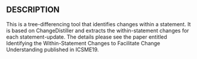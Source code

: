 ## DESCRIPTION

This is a tree-differencing tool that identifies changes within a statement. 
It is based on ChangeDistiller and extracts the within-statement changes for each statement-update.
The details please see the paper entitled Identifying the Within-Statement Changes to Facilitate Change Understanding published in ICSME19.
